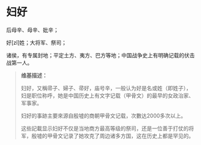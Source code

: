 # 妇好

后母辛、母辛、妣辛；

好\[zǐ]姓；大将军、祭司；

诸侯，有专属封地；平定土方、夷方、巴方等地；中国战争史上有明确记载的伏击战第一人。

> **维基描述：**
>
> 妇好，又稱帚子、婦子、帚好，庙号辛，一般认为好是名或姓（即姓子），妇是职位称呼，她是中国历史上有文字记载（甲骨文）的最早的女政治家、军事家。
>
> 妇好的事跡主要來源自殷墟的商朝甲骨文记载，次數达2000多次以上。
>
> 这些記載显示妇好不仅是当地商方最高等级的祭司，还是一位善于打仗的将军，殷墟的甲骨文记录了她攻克了周边诸多方国，这在历史上都是罕见的。


